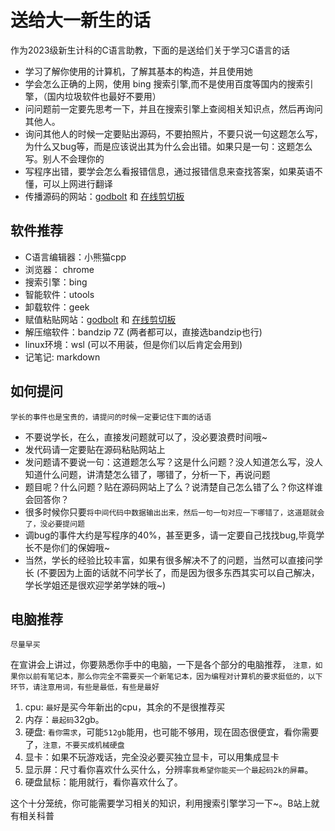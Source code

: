 # 送给大一新生的话

作为2023级新生计科的C语言助教，下面的是送给们关于学习C语言的话

- 学习了解你使用的计算机，了解其基本的构造，并且使用她
- 学会怎么正确的上网，使用 bing 搜索引擎,而不是使用百度等国内的搜索引擎，（国内垃圾软件也最好不要用）
- 问问题前一定要先思考一下，并且在搜索引擎上查阅相关知识点，然后再询问其他人。
- 询问其他人的时候一定要贴出源码，不要拍照片，不要只说一句这题怎么写，为什么又bug等，而是应该说出其为什么会出错。如果只是一句：这题怎么写。别人不会理你的
- 写程序出错，要学会怎么看报错信息，通过报错信息来查找答案，如果英语不懂，可以上网进行翻译
- 传播源码的网站：[godbolt](https://godbolt.org/) 和 [在线剪切板](https://paste.nugine.xyz/)

## 软件推荐

- C语言编辑器：小熊猫cpp
- 浏览器： chrome
- 搜索引擎：bing
- 智能软件：utools
- 卸载软件：geek
- 赋值粘贴网站：[godbolt](https://godbolt.org/) 和 [在线剪切板](https://paste.nugine.xyz/)
- 解压缩软件：bandzip 7Z (两者都可以，直接选bandzip也行)
- linux环境：wsl (可以不用装，但是你们以后肯定会用到)
- 记笔记: markdown

## 如何提问

`学长的事件也是宝贵的，请提问的时候一定要记住下面的话语`

- 不要说学长，在么，直接发问题就可以了，没必要浪费时间哦~
- 发代码请一定要贴在源码粘贴网站上
- 发问题请不要说一句：这道题怎么写？这是什么问题？没人知道怎么写，没人知道什么问题，讲清楚怎么错了，哪错了，分析一下，再说问题
- 题目呢？什么问题？贴在源码网站上了么？说清楚自己怎么错了么？你这样谁会回答你？
- 很多时候你只要`将中间代码中数据输出出来，然后一句一句对应一下哪错了，这道题就会了，没必要提问题`
- 调bug的事件大约是写程序的40%，甚至更多，请一定要自己找找bug,毕竟学长不是你们的保姆哦~
- 当然，学长的经验比较丰富，如果有很多解决不了的问题，当然可以直接问学长 (不要因为上面的话就不问学长了，而是因为很多东西其实可以自己解决，学长学姐还是很欢迎学弟学妹的哦~)

## 电脑推荐

`尽量早买`

在宣讲会上讲过，你要熟悉你手中的电脑，一下是各个部分的电脑推荐， `注意，如果你以前有笔记本，那么你完全不需要买一个新笔记本，因为编程对计算机的要求挺低的，以下环节，请注意用词，有些是最低，有些是最好`

1. cpu: `最好`是买今年新出的cpu，其余的不是很推荐买
2. 内存：`最起码`32gb。
3. 硬盘: `看你需求`，可能`512gb`能用，也可能不够用，现在固态很便宜，看你需要了，`注意，不要买成机械硬盘`
4. 显卡：如果不玩游戏话，完全没必要买独立显卡，可以用集成显卡
5. 显示屏：尺寸看你喜欢什么买什么，分辨率`我希望你能买一个最起码2k的屏幕`。
6. 硬盘鼠标：能用就行，看你喜欢什么了。

这个十分笼统，你可能需要学习相关的知识，利用搜索引擎学习一下~。B站上就有相关科普
